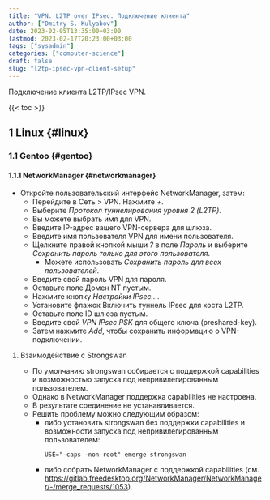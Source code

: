 ```yaml
---
title: "VPN. L2TP over IPsec. Подключение клиента"
author: ["Dmitry S. Kulyabov"]
date: 2023-02-05T13:35:00+03:00
lastmod: 2023-02-17T20:23:00+03:00
tags: ["sysadmin"]
categories: ["computer-science"]
draft: false
slug: "l2tp-ipsec-vpn-client-setup"
---
```


Подключение клиента L2TP/IPsec VPN.

<!--more-->

{{< toc >}}


## <span class="section-num">1</span> Linux {#linux}


### <span class="section-num">1.1</span> Gentoo {#gentoo}


#### <span class="section-num">1.1.1</span> NetworkManager {#networkmanager}

-   Откройте пользовательский интерфейс NetworkManager, затем:
    -   Перейдите в Сеть &gt; VPN. Нажмите _+_.
    -   Выберите _Протокол туннелирования уровня 2 (L2TP)_.
    -   Вы можете выбрать имя для VPN.
    -   Введите IP-адрес вашего VPN-сервера для шлюза.
    -   Введите имя пользователя VPN для имени пользователя.
    -   Щелкните правой кнопкой мыши _?_ в поле _Пароль_ и выберите _Сохранить пароль только для этого пользователя_.
        -   Можете использовать _Сохранить пароль для всех пользователей_.
    -   Введите свой пароль VPN для пароля.
    -   Оставьте поле Домен NT пустым.
    -   Нажмите кнопку _Настройки IPsec..._.
    -   Установите флажок Включить туннель IPsec для хоста L2TP.
    -   Оставьте поле ID шлюза пустым.
    -   Введите свой _VPN IPsec PSK_ для общего ключа (preshared-key).
    -   Затем нажмите _Add_, чтобы сохранить информацию о VPN-подключении.

<!--list-separator-->

1.  Взаимодействие с Strongswan

    -   По умолчанию strongswan собирается с поддержкой capabilities и возможностью запуска под непривилегированным пользователем.
    -   Однако в NetworkManager поддержка capabilities не настроена.
    -   В результате соединение не устанавливается.
    -   Решить проблему можно следующим образом:
        -   либо установить strongswan без поддержки capabilities и возможности запуска под непривилегированным пользователем:
            ```shell
            USE="-caps -non-root" emerge strongswan
            ```
        -   либо собрать NetworkManager с поддержкой capabilities (см. <https://gitlab.freedesktop.org/NetworkManager/NetworkManager/-/merge_requests/1053>).
